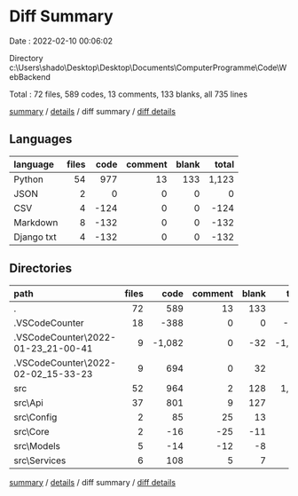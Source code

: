 # Diff Summary

Date : 2022-02-10 00:06:02

Directory c:\Users\shado\Desktop\Desktop\Documents\ComputerProgramme\Code\WebBackend

Total : 72 files,  589 codes, 13 comments, 133 blanks, all 735 lines

[summary](results.md) / [details](details.md) / diff summary / [diff details](diff-details.md)

## Languages
| language | files | code | comment | blank | total |
| :--- | ---: | ---: | ---: | ---: | ---: |
| Python | 54 | 977 | 13 | 133 | 1,123 |
| JSON | 2 | 0 | 0 | 0 | 0 |
| CSV | 4 | -124 | 0 | 0 | -124 |
| Markdown | 8 | -132 | 0 | 0 | -132 |
| Django txt | 4 | -132 | 0 | 0 | -132 |

## Directories
| path | files | code | comment | blank | total |
| :--- | ---: | ---: | ---: | ---: | ---: |
| . | 72 | 589 | 13 | 133 | 735 |
| .VSCodeCounter | 18 | -388 | 0 | 0 | -388 |
| .VSCodeCounter\2022-01-23_21-00-41 | 9 | -1,082 | 0 | -32 | -1,114 |
| .VSCodeCounter\2022-02-02_15-33-23 | 9 | 694 | 0 | 32 | 726 |
| src | 52 | 964 | 2 | 128 | 1,094 |
| src\Api | 37 | 801 | 9 | 127 | 937 |
| src\Config | 2 | 85 | 25 | 13 | 123 |
| src\Core | 2 | -16 | -25 | -11 | -52 |
| src\Models | 5 | -14 | -12 | -8 | -34 |
| src\Services | 6 | 108 | 5 | 7 | 120 |

[summary](results.md) / [details](details.md) / diff summary / [diff details](diff-details.md)